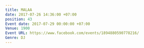 ```yaml
---
title: MALAA
date: 2017-07-26 14:36:00 +07:00
position: 43
Event date: 2017-07-29 00:00:00 +07:00
Venue: 1900
Event URL: https://www.facebook.com/events/1894880590778216/
Genre: DJ
---
```


